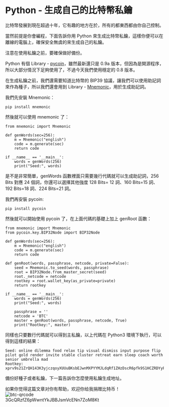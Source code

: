 # Python - 生成自己的比特幣私鑰

比特幣發展到現在超過十年，它有趣的地方在於，所有的都東西都由你自己控制。

當然前提是你會編程，下面告訴你用 Python 來生成比特幣私鑰，這樣你便可以在離線的電腦上，確保安全無虞的來生成自己的私鑰。

注意在使用私鑰之前，要確保做好備份。

Python 有個 Library - [pycoin](https://github.com/richardkiss/pycoin)，雖然最新還只是 0.9a 版本，但因為是開源程序，所以大部分情況下足夠使用了，不過今天我們使用穩定的 0.8 版本。

在生成私鑰之前，我們還需要知道比特幣的 BIP39 協議，讓我們可以使用助記詞來作為種子，所以我們還會用到 Library - [Mnemonic](https://github.com/trezor/python-mnemonic)，用於生成助記詞。

我們先安裝 Mnemonic：

```
pip install mnemonic
```

然後就可以使用 mnemonic 了：

```
from mnemonic import Mnemonic

def genWords(sec=256):
    m = Mnemonic("english")
    code = m.generate(sec)
    return code

if __name__ == '__main__':
    words = genWords(256)
    print("Seed:", words)
```

是不是非常簡單，genWords 函數裡面只需要幾行代碼就可以生成助記詞，256 Bits 對應 24  個詞，你還可以選擇其他強度 128 Bits= 12 詞、160 Bits=15 詞、192 Bits=18 詞、224 Bits=21 詞。

我們再安裝 pycoin:

```
pip install pycoin
```

然後就可以開始使用 pycoin 了，在上面代碼的基礎上加上 genRoot 函數：

```
from mnemonic import Mnemonic
from pycoin.key.BIP32Node import BIP32Node

def genWords(sec=256):
    m = Mnemonic("english")
    code = m.generate(sec)
    return code

def genRoot(words, passphrase, netcode, private=False):
    seed = Mnemonic.to_seed(words, passphrase)
    root = BIP32Node.from_master_secret(seed)
    root._netcode = netcode
    rootkey = root.wallet_key(as_private=private)
    return rootkey

if __name__ == '__main__':
    words = genWords(256)
    print("Seed:", words)

    passphrase = ''
    netcode = 'BTC'
    master = genRoot(words, passphrase, netcode, True)
    print("Rootkey:", master)
```

同樣也只要數行代碼就可以得到主私鑰，以上代碼在 Python3 環境下執行，可以得到這樣的結果：

```
Seed: online dilemma food relax tip visual dismiss input purpose flip pilot gold render invite stable cluster retreat earn sleep coach worth senior umbrella mad
Rootkey: xprv9s21ZrQH143K3yjczqoyXUUuBKsbEJwnMXPYYMJLdqRf1ZHzDscR6pfk9S1HCZRDYyPF81rVGxvqHh4nwqN4RPA4s2qQthPxQ5SoukqVwjt
```

備份好種子或者私鑰，下一篇告訴你怎麼使用私鑰生成地址。

如果你觉得这篇文章对你有帮助，欢迎你给我捐赠比特币！  
![btc-qrcode](https://jkeu374190052.files.wordpress.com/2019/01/1546697811.png)  
3GcQRzfZ6pWwntYkJBBJsmVcENn7ZoM8Kt
